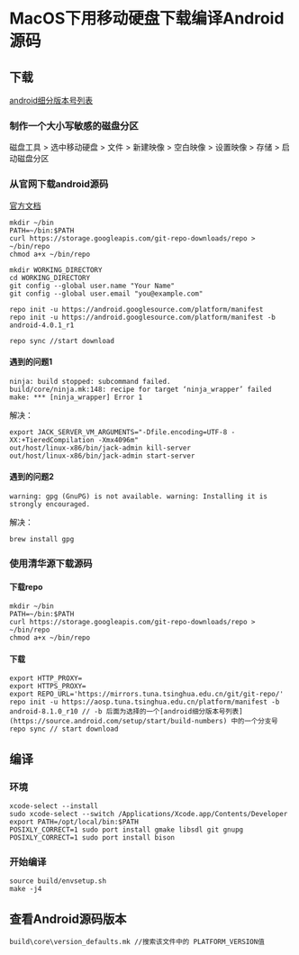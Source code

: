 # MacOS下用移动硬盘下载编译Android源码

## 下载

[android细分版本号列表](https://source.android.com/setup/start/build-numbers)

### 制作一个大小写敏感的磁盘分区

磁盘工具 &gt; 选中移动硬盘 &gt; 文件 &gt; 新建映像 &gt; 空白映像 &gt; 设置映像 &gt; 存储 &gt; 启动磁盘分区

### 从官网下载android源码

[官方文档](https://source.android.com/source/downloading)

```text
mkdir ~/bin
PATH=~/bin:$PATH
curl https://storage.googleapis.com/git-repo-downloads/repo > ~/bin/repo
chmod a+x ~/bin/repo

mkdir WORKING_DIRECTORY
cd WORKING_DIRECTORY
git config --global user.name "Your Name"
git config --global user.email "you@example.com"

repo init -u https://android.googlesource.com/platform/manifest
repo init -u https://android.googlesource.com/platform/manifest -b android-4.0.1_r1

repo sync //start download
```

#### 遇到的问题1

```text
ninja: build stopped: subcommand failed.
build/core/ninja.mk:148: recipe for target ‘ninja_wrapper’ failed
make: *** [ninja_wrapper] Error 1
```

解决：

```text
export JACK_SERVER_VM_ARGUMENTS="-Dfile.encoding=UTF-8 -XX:+TieredCompilation -Xmx4096m"
out/host/linux-x86/bin/jack-admin kill-server
out/host/linux-x86/bin/jack-admin start-server
```

#### 遇到的问题2

```text
warning: gpg (GnuPG) is not available. warning: Installing it is strongly encouraged.
```

解决：

```text
brew install gpg
```

### 使用清华源下载源码

#### 下载repo

```text
mkdir ~/bin
PATH=~/bin:$PATH
curl https://storage.googleapis.com/git-repo-downloads/repo > ~/bin/repo
chmod a+x ~/bin/repo
```

#### 下载

```text
export HTTP_PROXY=
export HTTPS_PROXY=
export REPO_URL='https://mirrors.tuna.tsinghua.edu.cn/git/git-repo/'
repo init -u https://aosp.tuna.tsinghua.edu.cn/platform/manifest -b android-8.1.0_r10 // -b 后面为选择的一个[android细分版本号列表](https://source.android.com/setup/start/build-numbers) 中的一个分支号
repo sync // start download
```

## 编译

### 环境

```text
xcode-select --install
sudo xcode-select --switch /Applications/Xcode.app/Contents/Developer
export PATH=/opt/local/bin:$PATH
POSIXLY_CORRECT=1 sudo port install gmake libsdl git gnupg
POSIXLY_CORRECT=1 sudo port install bison
```

### 开始编译

```text
source build/envsetup.sh
make -j4
```

## 查看Android源码版本

```text
build\core\version_defaults.mk //搜索该文件中的 PLATFORM_VERSION值
```


